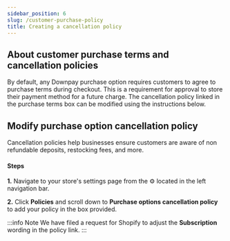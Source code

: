 ```yaml
---
sidebar_position: 6
slug: /customer-purchase-policy
title: Creating a cancellation policy
---
```


## About customer purchase terms and cancellation policies

By default, any Downpay purchase option requires customers to agree to purchase terms during checkout. This is a requirement for approval to store their payment method for a future charge. 
The cancellation policy linked in the purchase terms box can be modified using the instructions below.

## Modify purchase option cancellation policy

Cancellation policies help businesses ensure customers are aware of non refundable deposits, restocking fees, and more. 

#### Steps

**1.** Navigate to your store's settings page from the ⚙️ located in the left navigation bar.

**2.** Click **Policies** and scroll down to **Purchase options cancellation policy** to add your policy in the box provided.


:::info Note
We have filed a request for Shopify to adjust the **Subscription** wording in the policy link.
:::